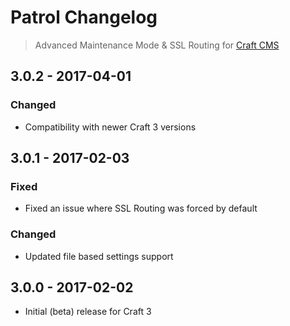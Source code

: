 # Patrol Changelog
> Advanced Maintenance Mode & SSL Routing for [Craft CMS](http://craftcms.com)

## 3.0.2 - 2017-04-01
### Changed
- Compatibility with newer Craft 3 versions

## 3.0.1 - 2017-02-03
### Fixed
- Fixed an issue where SSL Routing was forced by default
### Changed
- Updated file based settings support

## 3.0.0 - 2017-02-02
- Initial (beta) release for Craft 3
